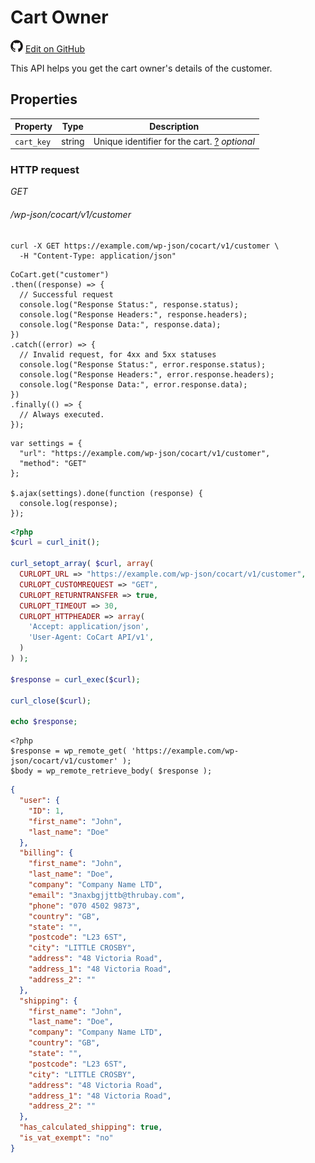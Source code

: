 # Cart Owner #

<img src="images/github.svg" width="20" height="20" alt="GitHub Mark Logo"> [Edit on GitHub](https://github.com/co-cart/co-cart-docs/blob/master/source/includes/cocart-v1/pro/_customers.md)

This API helps you get the cart owner's details of the customer.

## Properties ##

| Property   | Type   | Description                                                                                                                           |
| ---------- | ------ | ------------------------------------------------------------------------------------------------------------------------------------- |
| `cart_key` | string | Unique identifier for the cart. <a class="label label-info" href="index.html#cart-key">?</a> <i class="label label-info">optional</i> |

### HTTP request ###

<div class="api-endpoint">
  <div class="endpoint-data">
    <i class="label label-get">GET</i>
    <h6>/wp-json/cocart/v1/customer</h6>
  </div>
</div>

```shell
curl -X GET https://example.com/wp-json/cocart/v1/customer \
  -H "Content-Type: application/json"
```

```javascript--node
CoCart.get("customer")
.then((response) => {
  // Successful request
  console.log("Response Status:", response.status);
  console.log("Response Headers:", response.headers);
  console.log("Response Data:", response.data);
})
.catch((error) => {
  // Invalid request, for 4xx and 5xx statuses
  console.log("Response Status:", error.response.status);
  console.log("Response Headers:", error.response.headers);
  console.log("Response Data:", error.response.data);
})
.finally(() => {
  // Always executed.
});
```

```javascript--jquery
var settings = {
  "url": "https://example.com/wp-json/cocart/v1/customer",
  "method": "GET"
};

$.ajax(settings).done(function (response) {
  console.log(response);
});
```

```php
<?php
$curl = curl_init();

curl_setopt_array( $curl, array(
  CURLOPT_URL => "https://example.com/wp-json/cocart/v1/customer",
  CURLOPT_CUSTOMREQUEST => "GET",
  CURLOPT_RETURNTRANSFER => true,
  CURLOPT_TIMEOUT => 30,
  CURLOPT_HTTPHEADER => array(
    'Accept: application/json',
    'User-Agent: CoCart API/v1',
  )
) );

$response = curl_exec($curl);

curl_close($curl);

echo $response;
```

```php--wp-http-api
<?php
$response = wp_remote_get( 'https://example.com/wp-json/cocart/v1/customer' );
$body = wp_remote_retrieve_body( $response );
```

```json
{
  "user": {
    "ID": 1,
    "first_name": "John",
    "last_name": "Doe"
  },
  "billing": {
    "first_name": "John",
    "last_name": "Doe",
    "company": "Company Name LTD",
    "email": "3naxbgjjttb@thrubay.com",
    "phone": "070 4502 9873",
    "country": "GB",
    "state": "",
    "postcode": "L23 6ST",
    "city": "LITTLE CROSBY",
    "address": "48 Victoria Road",
    "address_1": "48 Victoria Road",
    "address_2": ""
  },
  "shipping": {
    "first_name": "John",
    "last_name": "Doe",
    "company": "Company Name LTD",
    "country": "GB",
    "state": "",
    "postcode": "L23 6ST",
    "city": "LITTLE CROSBY",
    "address": "48 Victoria Road",
    "address_1": "48 Victoria Road",
    "address_2": ""
  },
  "has_calculated_shipping": true,
  "is_vat_exempt": "no"
}
```
